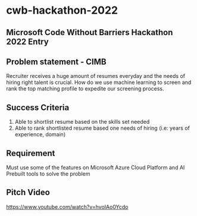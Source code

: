 # cwb-hackathon-2022

Microsoft Code Without Barriers Hackathon 2022 Entry
------------------------------------------------------


Problem statement - CIMB
------------------------
Recruiter receives a huge amount of resumes everyday and the needs of hiring right talent is crucial. How do we use machine learning to screen and rank the top matching profile to expedite our screening process.


Success Criteria
-----------------
1. Able to shortlist resume based on the skills set needed
2. Able to rank shortlisted resume based one needs of hiring (i.e: years of experience, domain)


Requirement
-------------
Must use some of the features on Microsoft Azure Cloud Platform and AI Prebuilt tools to solve the problem


Pitch Video
-----------
https://www.youtube.com/watch?v=hvoIAo0Ycdo
